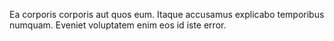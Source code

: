 Ea corporis corporis aut quos eum. Itaque accusamus explicabo temporibus numquam. Eveniet voluptatem enim eos id iste error.